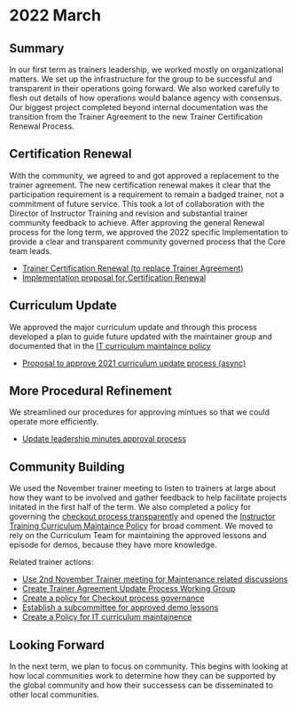 # 2022 March


## Summary 

In our first term as trainers leadership, we worked mostly on organizational matters.  We set up the infrastructure for the group to be successful and transparent in their operations going forward. We also worked carefully to flesh out details of how operations would balance agency with consensus.  Our biggest project completed beyond internal documentation was the transition from the Trainer Agreement to the new Trainer Certification Renewal Process. 



<!-- #region -->
## Certification Renewal

With the community, we agreed to and got approved a replacement to the trainer agreement.  The new certification renewal makes it clear that the participation requirement is a requirement to remain a badged trainer, not a commitment of future service.  This took a lot of collaboration with the Director of Instructor Training and revision and substantial trainer community feedback to achieve. After approving the general Renewal process for the long term, we approved the 2022 specific Implementation to provide a clear and transparent community governed process that the Core team leads. 


- [Trainer Certification Renewal (to replace Trainer Agreement)](https://github.com/carpentries/trainers/issues/143)
- [Implementation proposal for Certification Renewal](https://github.com/carpentries/trainers/issues/167)

## Curriculum Update

We approved the major curriculum update and through this process developed a plan to guide future updated with the maintainer group and documented that in the [IT curriculum maintaince policy](https://github.com/carpentries/trainers/pull/126/files#diff-ad7c9123f8f09ebfb482afae9929a18b29c00104af429d51f04c8715213f29b7R47-R65)

- [Proposal to approve 2021 curriculum update process (async)](https://github.com/carpentries/trainers/issues/141)


## More Procedural Refinement

We streamlined our procedures for approving mintues so that we could operate more efficiently. 

- [Update leadership minutes approval process](https://github.com/carpentries/trainers/issues/132)


## Community Building 

We used the November trainer meeting to listen to trainers at large about how they want to be involved and gather feedback to help facilitate projects initated in the first half of the term. We also completed a policy for governing the [checkout process transparently](https://github.com/carpentries/trainers/blob/main/policy/CheckoutProcessGovernance.md) and opened the [Instructor Training Curriculum Maintaince Policy](https://github.com/carpentries/trainers/pull/126) for broad comment. We moved to rely on the Curriculum Team for maintaining the approved lessons and episode for demos, because they have more knowledge.  


Related trainer actions: 
- [Use 2nd November Trainer meeting for Maintenance related discussions](https://github.com/carpentries/trainers/issues/130)
- [Create Trainer Agreement Update Process Working Group](https://github.com/carpentries/trainers/issues/100)
- [Create a policy for Checkout process governance](https://github.com/carpentries/trainers/issues/84)
- [Establish a subcommittee for approved demo lessons](https://github.com/carpentries/trainers/issues/83)
- [Create a Policy for IT curriculum maintainence](https://github.com/carpentries/trainers/issues/82)


<!-- #endregion -->

## Looking Forward 

In the next term, we plan to focus on community. This begins with looking at how local communities work to determine how they can be supported by the global community and how their successess can be disseminated to other local communities. 
